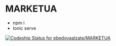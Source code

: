 # MARKETUA

- npm i
- Ionic serve


[![Codeship Status for ebedoyaalzate/MARKETUA](https://app.codeship.com/projects/f7b67300-cd93-0137-9262-36d20f9c8e15/status?branch=master)](https://app.codeship.com/projects/368689)
